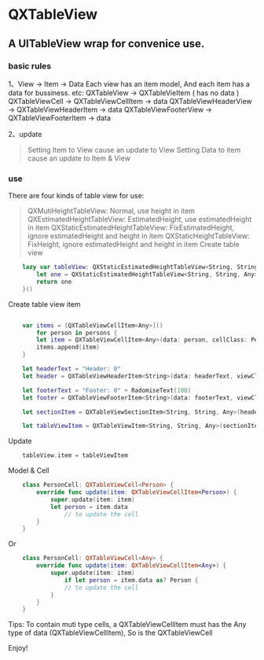 # QXTableView
## A UITableView wrap for convenice use.

### basic rules
1、View -> Item -> Data
Each view has an item model, And each item has a data for bussiness.
etc:
QXTableView -> QXTableVieItem ( has no data )
QXTableViewCell -> QXTableViewCellItem -> data
QXTableViewHeaderView -> QXTableViewHeaderItem -> data
QXTableViewFooterView -> QXTableViewFooterItem -> data

2、update
> Setting Item to View cause an update to View 
> Setting Data to item cause an update to Item & View  


### use

There are four kinds of table view for use:
> QXMutiHeightTableView: 
Normal, use height in item
> QXEstimatedHeightTableView: 
EstimatedHeight, use estimatedHeight in item
> QXStaticEstimatedHeightTableView:
FixEstimatedHeight, ignore estimatedHeight and height in item
> QXStaticHeightTableView:
FixHeight, ignore estimatedHeight and height in item
Create table view
```swift    
    lazy var tableView: QXStaticEstimatedHeightTableView<String, String, Any> = {
        let one = QXStaticEstimatedHeightTableView<String, String, Any>(style: .plain)
        return one
    }()

```

Create table view item
```swift    

    var items = [QXTableViewCellItem<Any>]()
        for person in persons {
        let item = QXTableViewCellItem<Any>(data: person, cellClass: PersonCell.self)
        items.append(item)
    }

    let headerText = "Header: 0"
    let header = QXTableViewHeaderItem<String>(data: headerText, viewClass: HeaderView.self)

    let footerText = "Footer: 0" + RadomiseText(100)
    let footer = QXTableViewFooterItem<String>(data: footerText, viewClass: FooterView.self)

    let sectionItem = QXTableViewSectionItem<String, String, Any>(header: header, footer: footer, items: items)

    let tableViewItem = QXTableViewItem<String, String, Any>(sectionItems: [sectionItem])    

```

Update
```swift  
    tableView.item = tableViewItem

```

Model & Cell
```swift  
    class PersonCell: QXTableViewCell<Person> {
        override func update(item: QXTableViewCellItem<Person>) {
            super.update(item: item)
            let person = item.data
                // to update the cell
        }
    }

```
Or
```swift  
    class PersonCell: QXTableViewCell<Any> {
        override func update(item: QXTableViewCellItem<Any>) {
            super.update(item: item)
                if let person = item.data as? Person {
                // to update the cell
            }
        }
    }

```
Tips: 
To contain muti type cells, a QXTableViewCellItem must has the Any type of data (QXTableViewCellItem<Any>), So is the QXTableViewCell


Enjoy!






